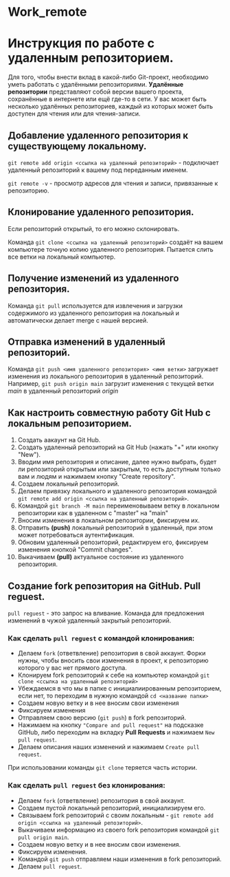 # Work_remote
# Инструкция по работе с удаленным репозиторием.
Для того, чтобы внести вклад в какой-либо Git-проект, необходимо уметь работать с удалёнными репозиториями. **Удалённые репозитории** представляют собой версии вашего проекта, сохранённые в интернете или ещё где-то в сети. У вас может быть несколько удалённых репозиториев, каждый из которых может быть доступен для чтения или для чтения-записи. 
## Добавление удаленного репозитория к существующему локальному.
`git remote add origin <ссылка на удаленный репозиторий>` - подключает удаленный репозиторий к вашему под переданным именем.

`git remote -v` - просмотр адресов для чтения и записи, привязанные к репозиторию.
## Клонирование удаленного репозитория.
Если репозиторий открытый, то его можно склонировать.

Команда `git clone <ссылка на удаленный репозиторий>` создаёт на вашем компьютере точную копию удаленного репозитория.
Пытается слить все ветки на локальный компьютер.
## Получение изменений из удаленного репозитория.
Команда `git pull` используется для извлечения и загрузки содержимого из удаленного репозитория на локальный и автоматически делает merge с нашей версией.
## Отправка изменений в удаленный репозиторий.
Команда `git push <имя удаленного репозитория> <имя ветки>` загружает изменения из локального репозитория в удаленный репозиторий. Например, `git push origin main` загрузит изменения с текущей ветки *main* в удаленный репозиторий *origin*
## Как настроить совместную работу Git Hub с локальным репозиторием.
1. Создать аакаунт на Git Hub.
2. Создать удаленный репозиторий на Git Hub (нажать "+" или кнопку "New").
3. Вводим имя репозитория и описание, далее нужно выбрать, будет ли репозиторий открытым или закрытым, то есть доступным только вам и людям и нажимаем кнопку "Create repository".
4. Создаем локальный репозиторий.
5. Делаем привязку локального и удаленного репозитория командой `git remote add origin <ссылка на удаленный репозиторий>`.
6. Командой `git branch -M main` переименовываем ветку в локальном репозитории как в удаленном с "master" на "main"
7. Вносим изменения в локальном репозитории, фиксируем их.
8. Отправить **(push)** локальный репозиторий в удаленный, при этом может потребоваться аутентификация.
9. Обновим удаленный репозиторий, редактируем его, фиксируем изменения кнопкой "Commit changes".
10. Выкачиваем **(pull)** актуальное состояние из удаленного репозитория.
## Создание fork репозитория на GitHub. Pull reguest.
`pull reguest` - это запрос на вливание. 
Команда для предложения изменений в чужой удаленный закрытый репозиторий.

### **Как сделать `pull reguest` с командой клонирования:**
+ Делаем `fork` (ответвление) репозитория в свой аккаунт. Форки нужны, чтобы вносить свои изменения в проект, к репозиторию которого у вас нет прямого доступа.
+  Клонируем fork репозиторий к себе на компьютер командой `git clone <ссылка на удаленный репозиторий>`
+ Убеждаемся в что мы в папке с инициалиированным репозиторием, если нет, то переходим в нужную командой `cd <название папки>`
+ Создаем новую ветку и в нее вносим свои изменения
+ Фиксируем изменения
+ Отправляем свою версию (`git push`) в fork репозиторий.
 + Нажимаем на кнопку `"Compare and pull request"` на подсказке GitHub, либо переходим на вкладку **Pull Requests** и нажимаем `New pull request`.
 + Делаем описания наших изменений и нажимаем `Create pull request`.

 При использовании команды `git clone` теряется часть истории.

### **Как сделать `pull reguest` без клонирования:**
* Делаем `fork` (ответвление) репозитория в свой аккаунт. 
* Создаем пустой локальный репозиторий, инициализируем его.
* Связываем fork репозиторий с своим локальным - `git remote add origin <ссылка на удаленный репозиторий>`.
* Выкачиваем информацию из своего fork репозитория командой `git pull origin main`.
* Создаем новую ветку и в нее вносим свои изменения.
* Фиксируем изменения.
* Командой `git push` отправляем наши изменения в fork репозиторий.
* Делаем `pull reguest`.